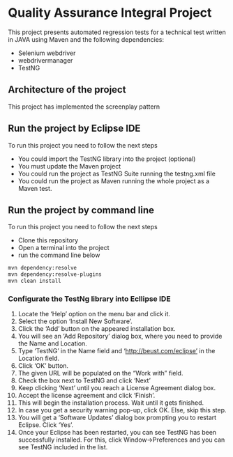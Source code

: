 # Quality Assurance Integral Project

This project presents automated regression tests for a technical test written in JAVA using Maven and the following dependencies: 

 - Selenium webdriver
 - webdrivermanager
 - TestNG

## Architecture of the project

This project has implemented the screenplay pattern


## Run the project by Eclipse IDE

To run this project you need to follow the next steps

- You could import the TestNG library into the project (optional)
- You must update the Maven project
- You could run the project as TestNG Suite running the testng.xml file
- You could run the project as Maven running the whole project as a Maven test.

## Run the project by command line

To run this project you need to follow the next steps

- Clone this repository
- Open a terminal into the project
- run the command line below
```bash
mvn dependency:resolve
mvn dependency:resolve-plugins
mvn clean install
```


### Configurate the TestNg library into Ecllipse IDE

1. Locate the ‘Help’ option on the menu bar and click it.
2. Select the option ‘Install New Software’.
3. Click the ‘Add’ button on the appeared installation box.
4. You will see an ‘Add Repository’ dialog box, where you need to provide the Name and Location.
5. Type ‘TestNG’ in the Name field and ‘http://beust.com/eclipse’ in the Location field.
6. Click ‘OK’ button.
7. The given URL will be populated on the “Work with” field.
8. Check the box next to TestNG and click ‘Next’
9. Keep clicking ‘Next’ until you reach a License Agreement dialog box.
10. Accept the license agreement and click ‘Finish’.
11. This will begin the installation process. Wait until it gets finished.
12. In case you get a security warning pop-up, click OK. Else, skip this step.
13. You will get a ‘Software Updates’ dialog box prompting you to restart Eclipse. Click ‘Yes’.
14. Once your Eclipse has been restarted, you can see TestNG has been successfully installed. For this, click Window->Preferences and you can see TestNG included in the list.